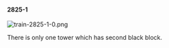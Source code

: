 #### 2825-1
![train-2825-1-0.png](https://github.com/lil-lab/nlvr/raw/master/nlvr/train/images/28/train-2825-1-0.png "train-2825-1-0.png")

There is only one tower which has second black block.